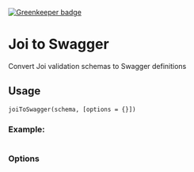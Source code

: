 [![Greenkeeper badge](https://badges.greenkeeper.io/heneise/joi-to-swagger.svg)](https://greenkeeper.io/)

# Joi to Swagger

Convert Joi validation schemas to Swagger definitions

## Usage

```
joiToSwagger(schema, [options = {}])
```

### Example:

```

```

### Options
